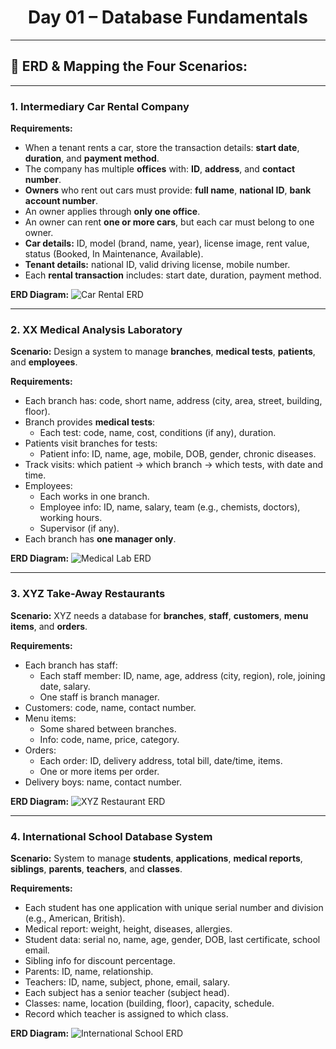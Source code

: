 <h1 align="center">Day 01 – Database Fundamentals</h1>

---

## 🔸 ERD & Mapping the Four Scenarios:

---

### **1. Intermediary Car Rental Company**

**Requirements:**
- When a tenant rents a car, store the transaction details: **start date**, **duration**, and **payment method**.
- The company has multiple **offices** with: **ID**, **address**, and **contact number**.
- **Owners** who rent out cars must provide: **full name**, **national ID**, **bank account number**.
- An owner applies through **only one office**.
- An owner can rent **one or more cars**, but each car must belong to one owner.
- **Car details:** ID, model (brand, name, year), license image, rent value, status (Booked, In Maintenance, Available).
- **Tenant details:** national ID, valid driving license, mobile number.
- Each **rental transaction** includes: start date, duration, payment method.

**ERD Diagram:**
![Car Rental ERD](imgs/001.png)

---

### **2. XX Medical Analysis Laboratory**

**Scenario:**
Design a system to manage **branches**, **medical tests**, **patients**, and **employees**.

**Requirements:**
- Each branch has: code, short name, address (city, area, street, building, floor).
- Branch provides **medical tests**:
  - Each test: code, name, cost, conditions (if any), duration.
- Patients visit branches for tests:
  - Patient info: ID, name, age, mobile, DOB, gender, chronic diseases.
- Track visits: which patient → which branch → which tests, with date and time.
- Employees:
  - Each works in one branch.
  - Employee info: ID, name, salary, team (e.g., chemists, doctors), working hours.
  - Supervisor (if any).
- Each branch has **one manager only**.

**ERD Diagram:**
![Medical Lab ERD](imgs/002.png)

---

### **3. XYZ Take-Away Restaurants**

**Scenario:**
XYZ needs a database for **branches**, **staff**, **customers**, **menu items**, and **orders**.

**Requirements:**
- Each branch has staff:
  - Each staff member: ID, name, age, address (city, region), role, joining date, salary.
  - One staff is branch manager.
- Customers: code, name, contact number.
- Menu items:
  - Some shared between branches.
  - Info: code, name, price, category.
- Orders:
  - Each order: ID, delivery address, total bill, date/time, items.
  - One or more items per order.
- Delivery boys: name, contact number.

**ERD Diagram:**
![XYZ Restaurant ERD](imgs/003.png)

---

### **4. International School Database System**

**Scenario:**
System to manage **students**, **applications**, **medical reports**, **siblings**, **parents**, **teachers**, and **classes**.

**Requirements:**
- Each student has one application with unique serial number and division (e.g., American, British).
- Medical report: weight, height, diseases, allergies.
- Student data: serial no, name, age, gender, DOB, last certificate, school email.
- Sibling info for discount percentage.
- Parents: ID, name, relationship.
- Teachers: ID, name, subject, phone, email, salary.
- Each subject has a senior teacher (subject head).
- Classes: name, location (building, floor), capacity, schedule.
- Record which teacher is assigned to which class.

**ERD Diagram:**
![International School ERD](imgs/004.png)
